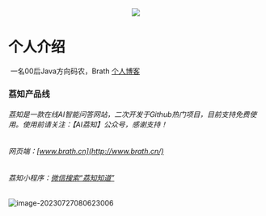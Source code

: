<div align="center"> <img src="https://readme-typing-svg.herokuapp.com/?lines=为了更好的你，也为了更好的世界.&center=true&font=Roboto&size=27" /></div>

# 个人介绍

​		一名00后Java方向码农，Brath <a href="https://brath.top/">个人博客</a>


### 荔知产品线

###### 	荔知是一款在线AI智能问答网站，二次开发于Github热门项目，目前支持免费使用。使用前请关注：【AI荔知】公众号，感谢支持！

###### 	网页端：[www.brath.cn](http://www.brath.cn/)

######  荔知小程序：<a href="https://mp.weixin.qq.com/s/si1B9RdcUP9lkJR-49540w">微信搜索“荔知知道”</a>

 ![image-20230727080623006](https://brath4.oss-cn-shenzhen.aliyuncs.com/picgo/image-20230907172703060.png) 


































